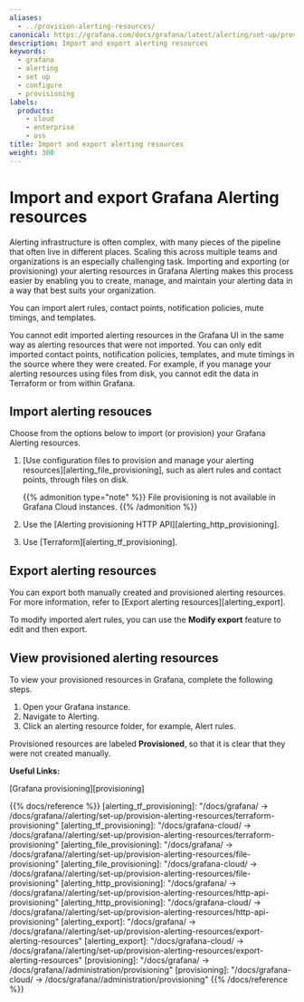 ```yaml
---
aliases:
  - ../provision-alerting-resources/
canonical: https://grafana.com/docs/grafana/latest/alerting/set-up/provision-alerting-resources/
description: Import and export alerting resources
keywords:
  - grafana
  - alerting
  - set up
  - configure
  - provisioning
labels:
  products:
    - cloud
    - enterprise
    - oss
title: Import and export alerting resources
weight: 300
---
```


# Import and export Grafana Alerting resources

Alerting infrastructure is often complex, with many pieces of the pipeline that often live in different places. Scaling this across multiple teams and organizations is an especially challenging task. Importing and exporting (or provisioning) your alerting resources in Grafana Alerting makes this process easier by enabling you to create, manage, and maintain your alerting data in a way that best suits your organization.

You can import alert rules, contact points, notification policies, mute timings, and templates.

You cannot edit imported alerting resources in the Grafana UI in the same way as alerting resources that were not imported. You can only edit imported contact points, notification policies, templates, and mute timings in the source where they were created. For example, if you manage your alerting resources using files from disk, you cannot edit the data in Terraform or from within Grafana.

## Import alerting resouces

Choose from the options below to import (or provision) your Grafana Alerting resources.

1. [Use configuration files to provision and manage your alerting resources][alerting_file_provisioning], such as alert rules and contact points, through files on disk.

   {{% admonition type="note" %}}
   File provisioning is not available in Grafana Cloud instances.
   {{% /admonition %}}

2. Use the [Alerting provisioning HTTP API][alerting_http_provisioning].

3. Use [Terraform][alerting_tf_provisioning].

## Export alerting resources

You can export both manually created and provisioned alerting resources. For more information, refer to [Export alerting resources][alerting_export].

To modify imported alert rules, you can use the **Modify export** feature to edit and then export.

## View provisioned alerting resources

To view your provisioned resources in Grafana, complete the following steps.

1. Open your Grafana instance.
1. Navigate to Alerting.
1. Click an alerting resource folder, for example, Alert rules.

Provisioned resources are labeled **Provisioned**, so that it is clear that they were not created manually.

**Useful Links:**

[Grafana provisioning][provisioning]

{{% docs/reference %}}
[alerting_tf_provisioning]: "/docs/grafana/ -> /docs/grafana/<GRAFANA VERSION>/alerting/set-up/provision-alerting-resources/terraform-provisioning"
[alerting_tf_provisioning]: "/docs/grafana-cloud/ -> /docs/grafana/<GRAFANA VERSION>/alerting/set-up/provision-alerting-resources/terraform-provisioning"
[alerting_file_provisioning]: "/docs/grafana/ -> /docs/grafana/<GRAFANA VERSION>/alerting/set-up/provision-alerting-resources/file-provisioning"
[alerting_file_provisioning]: "/docs/grafana-cloud/ -> /docs/grafana/<GRAFANA VERSION>/alerting/set-up/provision-alerting-resources/file-provisioning"
[alerting_http_provisioning]: "/docs/grafana/ -> /docs/grafana/<GRAFANA VERSION>/alerting/set-up/provision-alerting-resources/http-api-provisioning"
[alerting_http_provisioning]: "/docs/grafana-cloud/ -> /docs/grafana/<GRAFANA VERSION>/alerting/set-up/provision-alerting-resources/http-api-provisioning"
[alerting_export]: "/docs/grafana/ -> /docs/grafana/<GRAFANA VERSION>/alerting/set-up/provision-alerting-resources/export-alerting-resources"
[alerting_export]: "/docs/grafana-cloud/ -> /docs/grafana/<GRAFANA VERSION>/alerting/set-up/provision-alerting-resources/export-alerting-resources"
[provisioning]: "/docs/grafana/ -> /docs/grafana/<GRAFANA VERSION>/administration/provisioning"
[provisioning]: "/docs/grafana-cloud/ -> /docs/grafana/<GRAFANA VERSION>/administration/provisioning"
{{% /docs/reference %}}
